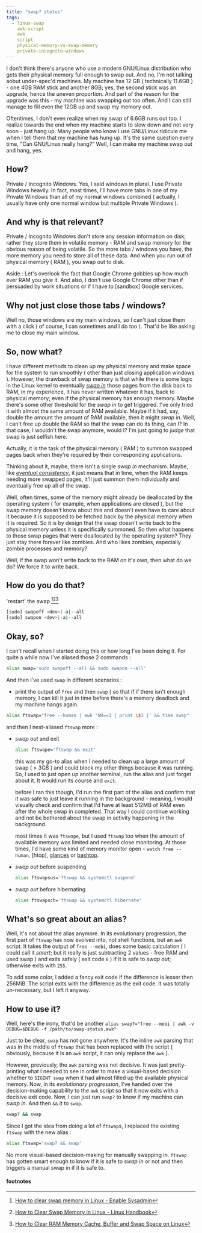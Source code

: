 ```yaml
---
title: "swap? status"
tags:
  - linux-swap
    awk-script
    awk
    script
    physical-memory-vs-swap-memory
    private-incognito-windows
---
```


I don't think there's anyone who use a modern GNU/Linux
distribution who gets their physical memory full enough
to swap out. And no, I'm not talking aobut under-spec'd
machines. My machine has 12 GB ( technically 11.6GB ) -
one 4GB RAM stick and another 8GB; yes, the second stick
was an upgrade, hence the uneven proportion. And part of
the reason for the upgrade was this - my machine was
swapping out too often. And I can still manage to fill even
the 12GB up and swap my memory out.

Oftentimes, I don't even realize when my swap of 6.6GB runs
out too. I realize towards the end when my machine starts to
slow down and not very soon - just hang up. Many people who
know I use GNU/Linux ridicule me when I tell them that my
machine has hung up. It's the same question every time, "Can
GNU/Linux really hang?" Well, I can make my machine swap out
and hang, yes.

## How?
Private / Incognito Windows. Yes, I said windows in plural.
I use Private Windows heavily. In fact, most times, I'll
have more tabs in one of my Private Windows than all of my
normal windows combined ( actually, I usually have only one
normal window but multiple Private Windows ).

## And why is that relevant?
Private / Incognito Windows don't store any session
information on disk; rather they store them in volatile
memory - RAM and swap memory for the obvious reason of being
volatile. So the more tabs / windows you have, the more
memory you need to store all of these data. And when you run
out of physical memory ( RAM ), you swap out to disk.

Aside : Let's overlook the fact that Google Chrome gobbles
up how much ever RAM you give it. And also, I don't use
Google Chrome other than if persuaded by work situations or
if I have to [sandbox] Google services.

## Why not just close those tabs / windows?
Well no, those windows are my main windows, so I can't just
close them with a click ( of course, I can sometimes and I
do too ). That'd be like asking me to close my main window.

## So, now what?
I have different methods to clean up my physical memory and
make space for the system to run smoothly ( other than just
closing application windows ). However, the drawback of swap
memory is that while there is some logic in the Linux kernel
to eventually _[swap in]_ those pages from the disk back to
RAM, in my experience, it has never written whatever it has,
back to physical memory; even if the physical memory has
enough memory. Maybe there's some other threshold for the
_swap in_ to get triggered. I've only tried it with almost
the same amount of RAM available. Maybe if it had, say,
double the amount the amount of RAM available, then it might
_swap in_. Well, I can't free up double the RAM so that the
swap can do its thing, can I? In that case, I wouldn't the
swap anymore, would I? I'm just going to _judge_ that swap
is just selfish here.

Actually, it is the task of the physical memory ( RAM ) to
summon swapped pages back when they're required by their
corresponding applications.

Thinking about it, maybe, there isn't a single _swap in_
mechanism. Maybe, like _[eventual consistency]_, it just
means that in time, when the RAM keeps needing more swapped
pages, it'll just summon them individually and eventually
free up all of the swap.

Well, often times, some of the memory might already be
deallocated by the operating system ( for example, when
applications are closed ), but the swap memory doesn't know
about this and doesn't even have to care about it because it
is supposed to be fetched back by the physical memory _when_
it is required. So it is by design that the swap doesn't
write back to the physical memory unless it is specifically
summoned. So then what happens to those swap pages that were
deallocated by the operating system? They just stay there
forever like zombies. And who likes zombies, especially
zombie processes and memory?

Well, if the swap won't write back to the RAM on it's own,
then what do we do? We force it to write back.

## How do you do that?
'restart' the swap [^1][^2][^3]
```sh
[sudo] swapoff <dev>|-a|--all
[sudo] swapon <dev>|-a|--all
```

## Okay, so?
I can't recall when I started doing this or how long I've
been doing it. For quite a while now I've aliased those 2
commands :
```sh
alias swap='sudo swapoff --all && sudo swapon --all'
```

And then I've used `swap` in different scenarios :
* print the output of `free` and then `swap` ( so that if
if there isn't enough memory, I can kill it just in time
before there's a memory deadlock and my machine hangs again.
```sh
alias ftswap="free --human | awk 'NR==3 { print \$3 }' && time swap"
```
and then I nest-aliased `ftswap` more :
  * _swap out_ and exit
    ```sh
    alias ftswape='ftswap && exit'
    ```
    this was my go-to alias when I needed to clean up a
    large amount of swap ( > 3GB ) and could block my other
    things because it was running. So, I used to just open
    up another terminal, run the alias and just forget about
    it. It would run its course and `exit`.

    before I ran this though, I'd run the first part of the
    alias and confirm that it was safe to just leave it
    running in the background - meaning, I would visually
    check and confirm that I'd have at least 512MB of RAM
    even after the whole swap in completed. That way I could
    continue working and not be bothered about the swap in
    activity happening in the background.

    most times it was `ftswape`, but I used `ftswap` too
    when the amount of available memory was limited and
    needed close monitoring. At those times, I'd have some
    kind of memory monitor open - `watch free --human`,
    [htop], [glances] or [bashtop].
  * _swap out_ before suspending
    ```sh
    alias ftswapsus='ftswap && systemctl suspend'
    ```
  * _swap out_ before hibernating
    ```sh
    alias ftswapsch='ftswap && systemctl hibernate'
    ```

## What's so great about an alias?
Well, it's not about the alias anymore. In its evolutionary
progression, the first part of `ftswap` has now evolved into,
not shell functions, but an `awk` script. It takes the output
of `free --mebi`, does some basic calculation ( I could call
it _smart_; but it really is just subtracting 2 values - free
RAM and used swap ) and exits safely ( exit code `0` ) if
it is safe to _swap out_; otherwise exits with `255`.

<script src="https://gist.github.com/shinenelson/a8a5550eaaefd66658a6d1f10ffbe4dc.js?file=swap-status.awk"></script>

To add some color, I added a fancy exit code if the
difference is lesser then 256MiB. The script exits with the
difference as the exit code. It was totally un-necessary,
but I left it anyway.

## How to use it?
Well, here's the irony, that'd be another `alias swap?="free --mebi | awk -v DEBUG=$DEBUG -f /path/to/swap-status.awk"`

Just to be clear, `swap` has not gone anywhere. It's the
inline `awk` parsing that was in the middle of `ftswap` that
has been replaced with the script ( obviously, because it is
an `awk` script, it can only replace the `awk` ).

However, previously, the `awk` parsing was not decisive. It
was just pretty-printing what I needed to see in order to
make a visual-based decision whether to `SIGINT swap` when
it had almost filled up the available physical memory. Now,
in its _evolutionary progression_, I've handed over the
decision-making capability to the `awk` script so that it
now exits with a decisive exit code. Now, I can just run
`swap?` to know if my machine can _swap in_. And then `&&`
it to `swap`.
```sh
swap? && swap
```

Since I got the idea from doing a lot of `ftswap`s, I replaced
the existing `ftswap` with the new alias :
```sh
alias ftswap='swap? && swap'
```
No more visual-based decision-making for manually swapping
in. `ftswap` has gotten smart enough to know if it is safe
to _swap in_ or not and then triggers a manual swap in if
it is safe to.

[swap in]: https://askubuntu.com/a/1359
[eventual consistency]: https://en.wikipedia.org/wiki/Eventual_consistency
<!-- [htop]: https://hisham.hm/htop/ -->
[glances]: https://nicolargo.github.io/glances/
[bashtop]: https://github.com/aristocratos/bashtop

#### footnotes
[^1]: [How to clear swap memory in Linux - Enable Sysadmin](https://www.redhat.com/sysadmin/clear-swap-linux "How to clear swap memory in Linux - Enable Sysadmin")
[^2]: [How to Clear Swap Memory in Linux - Linux Handbook](https://linuxhandbook.com/clear-swap/ "How to Clear Swap Memory in Linux - Linux Handbook")
[^3]: [How to Clear RAM Memory Cache, Buffer and Swap Space on Linux](https://www.tecmint.com/clear-ram-memory-cache-buffer-and-swap-space-on-linux/ "How to Clear RAM Memory Cache, Buffer and Swap Space on Linux")
